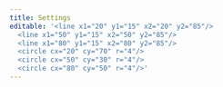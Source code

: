 ```yaml
---
title: Settings
editable: '<line x1="20" y1="15" x2="20" y2="85"/>
  <line x1="50" y1="15" x2="50" y2="85"/>
  <line x1="80" y1="15" x2="80" y2="85"/>
  <circle cx="20" cy="70" r="4"/>
  <circle cx="50" cy="30" r="4"/>
  <circle cx="80" cy="50" r="4"/>'
---
```

